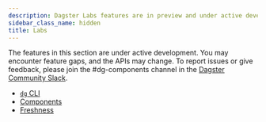 ```yaml
---
description: Dagster Labs features are in preview and under active development.
sidebar_class_name: hidden
title: Labs
---
```


The features in this section are under active development. You may encounter feature gaps, and the APIs may change. To report issues or give feedback, please join the #dg-components channel in the [Dagster Community Slack](https://www.dagster.io/slack/).

- [`dg` CLI](/guides/labs/dg/)
- [Components](/guides/labs/components/)
- [Freshness](/guides/labs/freshness/)
